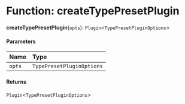 # Function: createTypePresetPlugin

**createTypePresetPlugin**(`opts`): `Plugin`<`TypePresetPluginOptions`>

#### Parameters

| Name | Type |
| :------ | :------ |
| `opts` | `TypePresetPluginOptions` |

#### Returns

`Plugin`<`TypePresetPluginOptions`>
